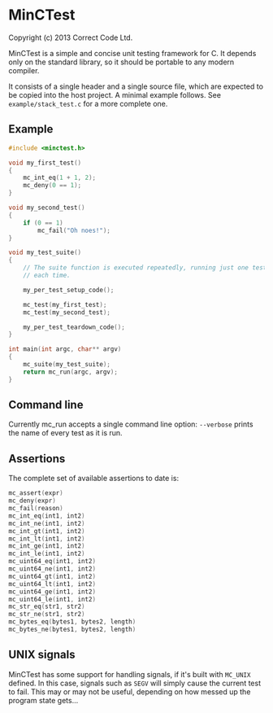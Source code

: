 MinCTest
========

Copyright (c) 2013 Correct Code Ltd.

MinCTest is a simple and concise unit testing framework for C. It depends
only on the standard library, so it should be portable to any modern compiler.

It consists of a single header and a single source file, which are expected to
be copied into the host project. A minimal example follows. See
`example/stack_test.c` for a more complete one.

Example
-------

```c
#include <minctest.h>

void my_first_test()
{
    mc_int_eq(1 + 1, 2);
    mc_deny(0 == 1);
}

void my_second_test()
{
    if (0 == 1)
        mc_fail("Oh noes!");
}

void my_test_suite()
{
    // The suite function is executed repeatedly, running just one test
    // each time.

    my_per_test_setup_code();

    mc_test(my_first_test);
    mc_test(my_second_test);

    my_per_test_teardown_code();
}

int main(int argc, char** argv)
{
    mc_suite(my_test_suite);
    return mc_run(argc, argv);
}
```

Command line
------------

Currently mc_run accepts a single command line option: `--verbose` prints the name
of every test as it is run.

Assertions
----------

The complete set of available assertions to date is:

```c
mc_assert(expr)
mc_deny(expr)
mc_fail(reason)
mc_int_eq(int1, int2)
mc_int_ne(int1, int2)
mc_int_gt(int1, int2)
mc_int_lt(int1, int2)
mc_int_ge(int1, int2)
mc_int_le(int1, int2)
mc_uint64_eq(int1, int2)
mc_uint64_ne(int1, int2)
mc_uint64_gt(int1, int2)
mc_uint64_lt(int1, int2)
mc_uint64_ge(int1, int2)
mc_uint64_le(int1, int2)
mc_str_eq(str1, str2)
mc_str_ne(str1, str2)
mc_bytes_eq(bytes1, bytes2, length)
mc_bytes_ne(bytes1, bytes2, length)
```

UNIX signals
------------

MinCTest has some support for handling signals, if it's built with `MC_UNIX`
defined. In this case, signals such as `SEGV` will simply cause the current test
to fail. This may or may not be useful, depending on how messed up the program
state gets...
